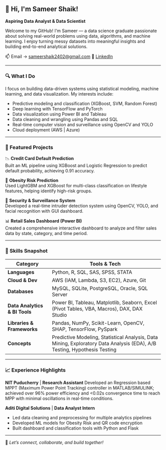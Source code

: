 ## 👋 Hi, I'm Sameer Shaik!

 
**Aspiring Data Analyst & Data Scientist**

Welcome to my GitHub! I'm Sameer — a data science graduate passionate about solving real-world problems using data, algorithms, and machine learning. I enjoy turning messy datasets into meaningful insights and building end-to-end analytical solutions.

 
📫 Email → sameershaik2402@gmail.com  🔗 [LinkedIn](https://www.linkedin.com/in/sameer-shaik-data/)  

---

### 🔍 What I Do
I focus on building data-driven systems using statistical modeling, machine learning, and data visualization. My interests include:

- Predictive modeling and classification (XGBoost, SVM, Random Forest)
- Deep learning with TensorFlow and PyTorch
- Data visualization using Power BI and Tableau
- Data cleaning and wrangling using Pandas and SQL
- Real-time computer vision and surveillance using OpenCV and YOLO
- Cloud deployment (AWS | Azure)

---

### 🔧 Featured Projects

📉 **Credit Card Default Prediction**  
Built an ML pipeline using XGBoost and Logistic Regression to predict default probability, achieving 0.91 accuracy.

🧠 **Obesity Risk Prediction**  
Used LightGBM and XGBoost for multi-class classification on lifestyle features, helping identify high-risk groups.

🔐 **Security & Surveillance System**  
Developed a real-time intruder detection system using OpenCV, YOLO, and facial recognition with GUI dashboard.

📊 **Retail Sales Dashboard (Power BI)**  
Created a comprehensive interactive dashboard to analyze and filter sales data by state, category, and time period.

---

### 🧠 Skills Snapshot

| Category        | Tools & Tech |
|----------------|--------------|
| **Languages**   | Python, R, SQL, SAS, SPSS, STATA|
| **Cloud & Dev** | AWS (IAM, Lambda, S3, EC2), Azure, Git|
| **Databases**   | MySQL, SQLite, PostgreSQL, Oracle, SQL Server |
| **Data Analytics & BI Tools** | Power BI, Tableau, Matplotlib, Seaborn, Excel (Pivot Tables, VBA, Macros), DAX, DAX Studio|
| **Libraries & Frameworks** | Pandas, NumPy, Scikit-Learn, OpenCV, SHAP, TensorFlow, PySpark |
| **Concepts** | Predictive Modeling, Statistical Analysis, Data Mining, Exploratory Data Analysis (EDA), A/B Testing, Hypothesis Testing |

---

### 📈 Experience Highlights

**NIT Puducherry** | **Research Assistant** Developed an Regression based MPPT (Maximum Power Point Tracking) controller in MATLAB/SIMULINK; achieved over 96% power efficiency and <0.02s convergence time to reach MPP with minimal oscillations in real-time conditions.

**Aditi Digital Solutions** | **Data Analyst Intern**  
- Led data cleaning and preprocessing for multiple analytics pipelines  
- Developed ML models for Obesity Risk and QR code encryption  
- Built dashboard and classification tools with Python and Flask
---

🔁 *Let’s connect, collaborate, and build together!*
